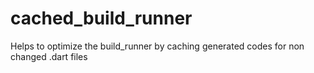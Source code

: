 # cached_build_runner
Helps to optimize the build_runner by caching generated codes for non changed .dart files